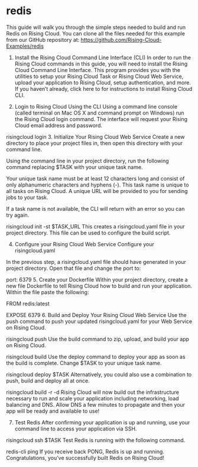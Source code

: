 # redis
This guide will walk you through the simple steps needed to build and run Redis on Rising Cloud. You can clone all the files needed for this example from our GitHub repository at: https://github.com/Rising-Cloud-Examples/redis

1. Install the Rising Cloud Command Line Interface (CLI)
In order to run the Rising Cloud commands in this guide, you will need to install the Rising Cloud Command Line Interface. This program provides you with the utilities to setup your Rising Cloud Task or Rising Cloud Web Service, upload your application to Rising Cloud, setup authentication, and more. If you haven’t already, click here to for instructions to install Rising Cloud CLI.

2. Login to Rising Cloud Using the CLI
Using a command line console (called terminal on Mac OS X and command prompt on Windows) run the Rising Cloud login command. The interface will request your Rising Cloud email address and password.

risingcloud login
3. Initialize Your Rising Cloud Web Service
Create a new directory to place your project files in, then open this directory with your command line.

Using the command line in your project directory, run the following command replacing $TASK with your unique task name.

Your unique task name must be at least 12 characters long and consist of only alphanumeric characters and hyphens (-). This task name is unique to all tasks on Rising Cloud. A unique URL will be provided to you for sending jobs to your task.

If a task name is not available, the CLI will return with an error so you can try again.

risingcloud init -st $TASK_URL
This creates a risingcloud.yaml file in your project directory. This file can be used to configure the build script.

4. Configure your Rising Cloud Web Service
Configure your risingcloud.yaml

In the previous step, a risingcloud.yaml file should have generated in your project directory. Open that file and change the port to:

port: 6379
5. Create your Dockerfile
Within your project directory, create a new file Dockerfile to tell Rising Cloud how to build and run your application. Within the file paste the following:

FROM redis:latest

EXPOSE 6379
6. Build and Deploy Your Rising Cloud Web Service
Use the push command to push your updated risingcloud.yaml for your Web Service on Rising Cloud.

risingcloud push
Use the build command to zip, upload, and build your app on Rising Cloud.

risingcloud build
Use the deploy command to deploy your app as soon as the build is complete. Change $TASK to your unique task name.

risingcloud deploy $TASK
Alternatively, you could also use a combination to push, build and deploy all at once.

risingcloud build -r -d
Rising Cloud will now build out the infrastructure necessary to run and scale your application including networking, load balancing and DNS. Allow DNS a few minutes to propagate and then your app will be ready and available to use!

7. Test Redis
After confirming your application is up and running, use your command line to access your application via SSH.

risingcloud ssh $TASK
Test Redis is running with the following command.

redis-cli ping
If you receive back PONG, Redis is up and running.  Congratulations, you’ve successfully built Redis on Rising Cloud!
